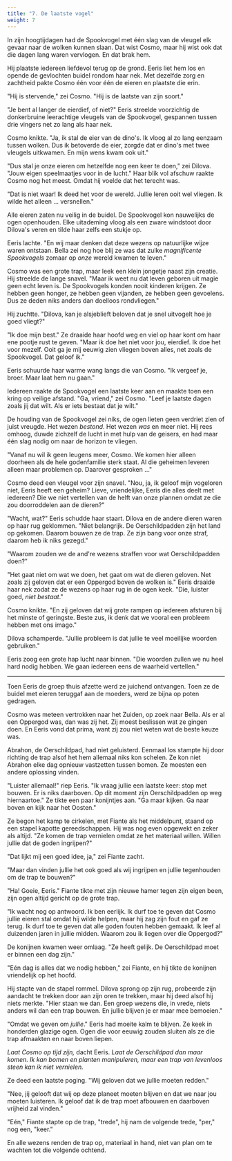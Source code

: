 ```yaml
---
title: "7. De laatste vogel"
weight: 7
---
```


In zijn hoogtijdagen had de Spookvogel met één slag van de vleugel elk gevaar naar de wolken kunnen slaan. Dat wist Cosmo, maar hij wist ook dat die dagen lang waren vervlogen. En dat brak hem.

Hij plaatste iedereen liefdevol terug op de grond. Eeris liet hem los en opende de gevlochten buidel rondom haar nek. Met dezelfde zorg en zachtheid pakte Cosmo één voor één de eieren en plaatste die erin.

"Hij is stervende," zei Cosmo. "Hij is de laatste van zijn soort."

"Je bent al langer de eierdief, of niet?" Eeris streelde voorzichtig de donkerbruine leerachtige vleugels van de Spookvogel, gespannen tussen drie vingers net zo lang als haar nek. 

Cosmo knikte. "Ja, ik stal de eier van de dino's. Ik vloog al zo lang eenzaam tussen wolken. Dus ik betoverde de eier, zorgde dat er dino's met twee vleugels uitkwamen. En mijn wens kwam ook uit."

"Dus stal je onze eieren om hetzelfde nog een keer te doen," zei Dilova. "Jouw eigen speelmaatjes voor in de lucht." Haar blik vol afschuw raakte Cosmo nog het meest. Omdat hij voelde dat het terecht was.

"Dat is niet waar! Ik deed het voor de wereld. Jullie leren ooit wel vliegen. Ik wilde het alleen ... versnellen."

Alle eieren zaten nu veilig in de buidel. De Spookvogel kon nauwelijks de ogen openhouden. Elke uitademing vloog als een zware windstoot door Dilova's veren en tilde haar zelfs een stukje op.

Eeris lachte. "En wij maar denken dat deze wezens op natuurlijke wijze waren ontstaan. Bella zei nog hoe blij ze was dat zulke _magnificente Spookvogels_ zomaar op _onze_ wereld kwamen te leven."

Cosmo was een grote trap, maar leek een klein jongetje naast zijn creatie. Hij streelde de lange snavel. "Maar ik weet nu dat leven geboren uit magie geen echt leven is. De Spookvogels konden nooit kinderen krijgen. Ze hebben geen honger, ze hebben geen vijanden, ze hebben geen gevoelens. Dus ze deden niks anders dan doelloos rondvliegen."

Hij zuchtte. "Dilova, kan je alsjeblieft beloven dat je snel uitvogelt hoe je goed vliegt?"

"Ik doe mijn best." Ze draaide haar hoofd weg en viel op haar kont om haar ene pootje rust te geven. "Maar ik doe het niet voor jou, eierdief. Ik doe het voor mezelf. Ooit ga je mij eeuwig zien vliegen boven alles, net zoals de Spookvogel. Dat geloof ik."

Eeris schuurde haar warme wang langs die van Cosmo. "Ik vergeef je, broer. Maar laat hem nu gaan."

Iedereen raakte de Spookvogel een laatste keer aan en maakte toen een kring op veilige afstand. "Ga, vriend," zei Cosmo. "Leef je laatste dagen zoals jij dat wilt. Als er iets bestaat dat je wilt."

De houding van de Spookvogel zei niks, de ogen lieten geen verdriet zien of juist vreugde. Het wezen _bestond_. Het wezen _was_ en meer niet. Hij rees omhoog, duwde zichzelf de lucht in met hulp van de geisers, en had maar één slag nodig om naar de horizon te vliegen.

"Vanaf nu wil ik geen leugens meer, Cosmo. We komen hier alleen doorheen als de hele godenfamilie sterk staat. Al die geheimen leveren alleen maar problemen op. Daarover gesproken ..." 

Cosmo deed een vleugel voor zijn snavel. "Nou, ja, ik geloof mijn vogeloren niet, Eeris heeft een geheim? Lieve, vriendelijke, Eeris die alles deelt met iedereen? Die we niet vertellen van de helft van onze plannen omdat ze die zou doorroddelen aan de dieren?"

"Wacht, wat?" Eeris schudde haar staart. Dilova en de andere dieren waren op haar rug geklommen. "Niet belangrijk. De Oerschildpadden zijn het land op gekomen. Daarom bouwen ze de trap. Ze zijn bang voor onze straf, daarom heb ik niks gezegd."

"Waarom zouden we de and're wezens straffen voor wat Oerschildpadden doen?"

"Het gaat niet om wat we doen, het gaat om wat de dieren geloven. Net zoals zij geloven dat er een Oppergod boven de wolken is." Eeris draaide haar nek zodat ze de wezens op haar rug in de ogen keek. "Die, luister goed, _niet bestaat_."

Cosmo knikte. "En zij geloven dat wij grote rampen op iedereen afsturen bij het minste of geringste. Beste zus, ik denk dat we vooral een probleem hebben met ons imago."

Dilova schamperde. "Jullie probleem is dat jullie te veel moeilijke woorden gebruiken."

Eeris zoog een grote hap lucht naar binnen. "Die woorden zullen we nu heel hard nodig hebben. We gaan iedereen eens de waarheid vertellen."

___

Toen Eeris de groep thuis afzette werd ze juichend ontvangen. Toen ze de buidel met eieren teruggaf aan de moeders, werd ze bijna op poten gedragen. 

Cosmo was meteen vertrokken naar het Zuiden, op zoek naar Bella. Als er al een Oppergod was, dan was zij het. Zij moest beslissen wat ze gingen doen. En Eeris vond dat prima, want zij zou niet weten wat de beste keuze was.

Abrahon, de Oerschildpad, had niet geluisterd. Eenmaal los stampte hij door richting de trap alsof het hem allemaal niks kon schelen. Ze kon niet Abrahon elke dag opnieuw vastzetten tussen bomen. Ze moesten een andere oplossing vinden.

"Luister allemaal!" riep Eeris. "Ik vraag jullie een laatste keer: stop met bouwen. Er is niks daarboven. Op dit moment zijn Oerschildpadden op weg hiernaartoe." Ze tikte een paar konijntjes aan. "Ga maar kijken. Ga naar boven en kijk naar het Oosten."

Ze begon het kamp te cirkelen, met Fiante als het middelpunt, staand op een stapel kapotte gereedschappen. Hij was nog even opgewekt en zeker als altijd. "Ze komen de trap vernielen omdat ze het materiaal willen. Willen jullie dat de goden ingrijpen?"

"Dat lijkt mij een goed idee, ja," zei Fiante zacht.

"Maar dan vinden jullie het ook goed als wij ingrijpen en jullie tegenhouden om de trap te bouwen?"

"Ha! Goeie, Eeris." Fiante tikte met zijn nieuwe hamer tegen zijn eigen been, zijn ogen altijd gericht op de grote trap.

"Ik wacht nog op antwoord. Ik ben eerlijk. Ik durf toe te geven dat Cosmo jullie eieren stal omdat hij wilde helpen, maar hij zag zijn fout en gaf ze terug. Ik durf toe te geven dat alle goden fouten hebben gemaakt. Ik leef al duizenden jaren in jullie midden. Waarom zou ik liegen over die Oppergod?"

De konijnen kwamen weer omlaag. "Ze heeft gelijk. De Oerschildpad moet er binnen een dag zijn."

"Eén dag is alles dat we nodig hebben," zei Fiante, en hij tikte de konijnen vriendelijk op het hoofd.

Hij stapte van de stapel rommel. Dilova sprong op zijn rug, probeerde zijn aandacht te trekken door aan zijn oren te trekken, maar hij deed alsof hij niets merkte. "Hier staan we dan. Een groep wezens die, in vrede, niets anders wil dan een trap bouwen. En jullie blijven je er maar mee bemoeien."

"Omdat we geven om _jullie_." Eeris had moeite kalm te blijven. Ze keek in honderden glazige ogen. Ogen die voor eeuwig zouden sluiten als ze die trap afmaakten en naar boven liepen. 

_Laat Cosmo op tijd zijn,_ dacht Eeris. _Laat de Oerschildpad dan maar komen. Ik kan bomen en planten manipuleren, maar een trap van levenloos steen kan ik niet vernielen._

Ze deed een laatste poging. "Wij geloven dat we jullie moeten redden."

"Nee, jij gelooft dat wij op deze planeet moeten blijven en dat we naar jou moeten luisteren. Ik geloof dat ik de trap moet afbouwen en daarboven vrijheid zal vinden."

"Eén," Fiante stapte op de trap, "trede", hij nam de volgende trede, "per," nog een, "keer."

En alle wezens renden de trap op, materiaal in hand, niet van plan om te wachten tot die volgende ochtend.